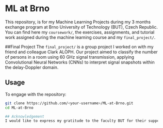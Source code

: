 # ML at Brno

This repository, is for my Machine Learning Projects during my 3 months exchange program at Brno University of Technology (BUT), Czech Republic.
You can find here my `coursework/`, the exercises, assignments, and tutorial work assigned during the machine learning course and my `final_project/`.

##Final Project
The `final_project/` is a group project I worked on with my friend and colleague Clark ALOPH. Our project aimed to classify the number of persons in a room using 60 GHz signal transmission, applying Convolutional Neural Networks (CNNs) to interpret signal snapshots within the delay-Doppler domain.

## Usage
To engage with the repository:
```sh
git clone https://github.com/<your-username>/ML-at-Brno.git
cd ML-at-Brno

## Acknowledgement
I would like to express my gratitude to the faculty BUT for their support and collaboration. A special thanks to ISEP for providing the opportunity for this international exchange program.
